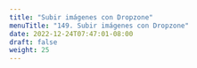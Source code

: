 ```yaml
---
title: "Subir imágenes con Dropzone"
menuTitle: "149. Subir imágenes con Dropzone"
date: 2022-12-24T07:47:01-08:00
draft: false
weight: 25
---
```

